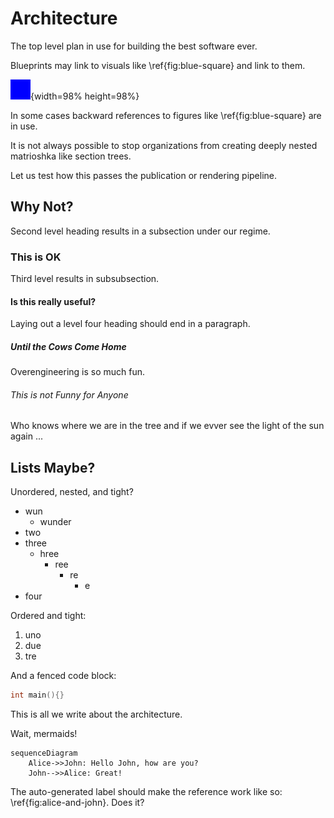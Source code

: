 # Architecture

The top level plan in use for building the best software ever.

Blueprints may link to visuals like \ref{fig:blue-square} and link to them.

![Blue Square](images/blue.png "Blue Square 32x32 \label{fig:blue-square}"){width=98% height=98%}

In some cases backward references to figures like \ref{fig:blue-square} are in use.

It is not always possible to stop organizations from creating deeply nested matrioshka like section trees.

Let us test how this passes the publication or rendering pipeline. 

## Why Not?

Second level heading results in a subsection under our regime.

### This is OK

Third level results in subsubsection.

#### Is this really useful?

Laying out a level four heading should end in a paragraph.

##### Until the Cows Come Home

Overengineering is so much fun.

###### This is not Funny for Anyone

Who knows where we are in the tree and if we evver see the light of the sun again ...

## Lists Maybe?

Unordered, nested, and tight?

- wun
  - wunder
- two
- three
  - hree
    - ree
      - re
        - e
- four

Ordered and tight:

1. uno
1. due
1. tre


And a fenced code block:

```cpp
int main(){}
```

This is all we write about the architecture.

Wait, mermaids!

```{.mermaid background=transparent format=png loc=images filename=alice-and-john caption="Alice and John - Relationship as a Sequence" width=1200}
sequenceDiagram
    Alice->>John: Hello John, how are you?
    John-->>Alice: Great!
```

The auto-generated label should make the reference work like so: \ref{fig:alice-and-john}. Does it?
